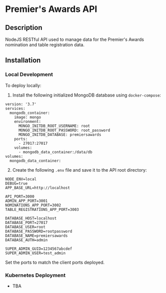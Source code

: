 # Premier's Awards API

## Description

NodeJS RESTful API used to manage data for the Premier's Awards nomination and table registration data.

## Installation

### Local Development

To deploy locally:

1. Install the following initialized MongoDB database using `docker-compose`:
```
version: '3.7'
services:
  mongodb_container:
    image: mongo
    environment:
      MONGO_INITDB_ROOT_USERNAME: root
      MONGO_INITDB_ROOT_PASSWORD: root_password
      MONGO_INITDB_DATABASE: premiersawards
    ports:
      - 27017:27017
    volumes:
      - mongodb_data_container:/data/db
volumes:
  mongodb_data_container:
```

2. Create the following `.env` file and save it to the API root directory:

```
NODE_ENV=local
DEBUG=true
APP_BASE_URL=http://localhost

API_PORT=3000
ADMIN_APP_PORT=3001
NOMINATIONS_APP_PORT=3002
TABLE_REGISTRATIONS_APP_PORT=3003

DATABASE_HOST=localhost
DATABASE_PORT=27017
DATABASE_USER=root
DATABASE_PASSWORD=rootpassword
DATABASE_NAME=premiersawards
DATABASE_AUTH=admin

SUPER_ADMIN_GUID=1234567abcdef
SUPER_ADMIN_USER=test_admin
```
Set the ports to match the client ports deployed.

### Kubernetes Deployment

- TBA